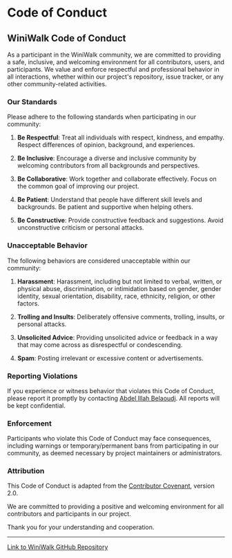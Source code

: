 # Code of Conduct

## WiniWalk Code of Conduct

As a participant in the WiniWalk community, we are committed to providing a safe, inclusive, and welcoming environment for all contributors, users, and participants. We value and enforce respectful and professional behavior in all interactions, whether within our project's repository, issue tracker, or any other community-related activities.

### Our Standards

Please adhere to the following standards when participating in our community:

1. **Be Respectful**: Treat all individuals with respect, kindness, and empathy. Respect differences of opinion, background, and experiences.

2. **Be Inclusive**: Encourage a diverse and inclusive community by welcoming contributors from all backgrounds and perspectives.

3. **Be Collaborative**: Work together and collaborate effectively. Focus on the common goal of improving our project.

4. **Be Patient**: Understand that people have different skill levels and backgrounds. Be patient and supportive when helping others.

5. **Be Constructive**: Provide constructive feedback and suggestions. Avoid unconstructive criticism or personal attacks.

### Unacceptable Behavior

The following behaviors are considered unacceptable within our community:

1. **Harassment**: Harassment, including but not limited to verbal, written, or physical abuse, discrimination, or intimidation based on gender, gender identity, sexual orientation, disability, race, ethnicity, religion, or other factors.

2. **Trolling and Insults**: Deliberately offensive comments, trolling, insults, or personal attacks.

3. **Unsolicited Advice**: Providing unsolicited advice or feedback in a way that may come across as disrespectful or condescending.

4. **Spam**: Posting irrelevant or excessive content or advertisements.

### Reporting Violations

If you experience or witness behavior that violates this Code of Conduct, please report it promptly by contacting [Abdel Illah Belaoudj](mailto:abdelillahbel@engineer.com). All reports will be kept confidential.

### Enforcement

Participants who violate this Code of Conduct may face consequences, including warnings or temporary/permanent bans from participating in our community, as deemed necessary by project maintainers or administrators.

### Attribution

This Code of Conduct is adapted from the [Contributor Covenant](https://www.contributor-covenant.org/version/2/0/code_of_conduct.html), version 2.0.

We are committed to providing a positive and welcoming environment for all contributors and participants in our project.

Thank you for your understanding and cooperation.

---

[Link to WiniWalk GitHub Repository](https://github.com/abdelillahbel/WiniWalkAndroid)